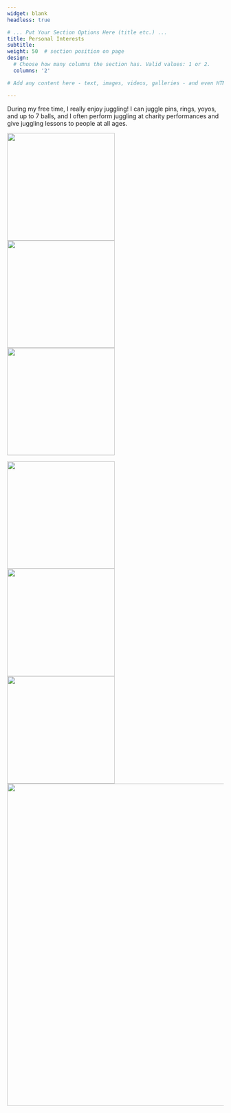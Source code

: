 ```yaml
---
widget: blank
headless: true

# ... Put Your Section Options Here (title etc.) ...
title: Personal Interests
subtitle:
weight: 50  # section position on page
design:
  # Choose how many columns the section has. Valid values: 1 or 2.
  columns: '2'

# Add any content here - text, images, videos, galleries - and even HTML code!

---
```

<p>During my free time, I really enjoy juggling! I can juggle pins, rings, yoyos, and up to 7 balls, and I often perform juggling at charity performances and give juggling lessons to people at all ages.</p>

<p>
<div class="row">
  <div class="column">
    <IMG SRC="uploads/7-ball.gif" width="250" >
  </div>
  <div class="column">
    <IMG SRC="uploads/ball-spin.gif" width="250" >
  </div>
  <div class="column">
    <IMG SRC="uploads/5-ball.gif" width="250" >
  </div>
</div>
</p>

<div class="row">
  <div class="column">
    <IMG SRC="uploads/blind-juggle.gif" width="250" >
  </div>
  <div class="column">
    <IMG SRC="uploads/yoyo.gif" width="250">
  </div>
  <div class="column">
    <IMG SRC="uploads/rings.gif" width="250">
  </div>
</div>


<IMG SRC="uploads/chef.gif" width="750" >



